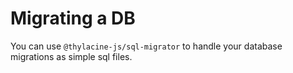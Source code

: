 # Migrating a DB

You can use `@thylacine-js/sql-migrator` to handle your database migrations as simple sql files.
